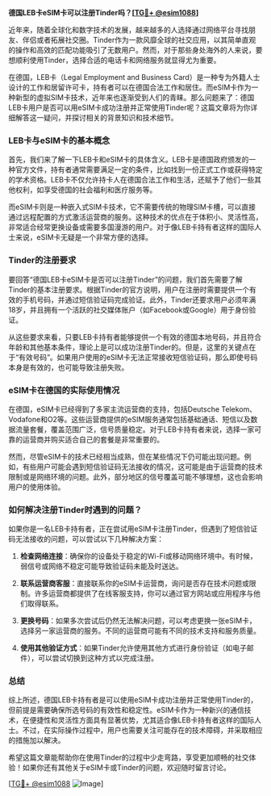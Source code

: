 **德国LEB卡eSIM卡可以注册Tinder吗？[[TG💪+ @esim1088](https://t.me/s/esim1088)]**

近年来，随着全球化和数字技术的发展，越来越多的人选择通过网络平台寻找朋友、伴侣或者拓展社交圈。Tinder作为一款风靡全球的社交应用，以其简单直观的操作和高效的匹配功能吸引了无数用户。然而，对于那些身处海外的人来说，要想顺利使用Tinder，选择合适的电话卡和网络服务就显得尤为重要。

在德国，LEB卡（Legal Employment and Business Card）是一种专为外籍人士设计的工作和居留许可卡，持有者可以在德国合法工作和居住。而eSIM卡作为一种新型的虚拟SIM卡技术，近年来也逐渐受到人们的青睐。那么问题来了：德国LEB卡用户是否可以用eSIM卡成功注册并正常使用Tinder呢？这篇文章将为你详细解答这一疑问，并探讨相关的背景知识和技术细节。

### LEB卡与eSIM卡的基本概念

首先，我们来了解一下LEB卡和eSIM卡的具体含义。LEB卡是德国政府颁发的一种官方文件，持有者通常需要满足一定的条件，比如找到一份正式工作或获得特定的学术资格。LEB卡不仅允许持卡人在德国合法工作和生活，还赋予了他们一些其他权利，如享受德国的社会福利和医疗服务等。

而eSIM卡则是一种嵌入式SIM卡技术，它不需要传统的物理SIM卡槽，可以直接通过远程配置的方式激活运营商的服务。这种技术的优点在于体积小、灵活性高，非常适合经常更换设备或需要多国漫游的用户。对于像LEB卡持有者这样的国际人士来说，eSIM卡无疑是一个非常方便的选择。

### Tinder的注册要求

要回答“德国LEB卡eSIM卡是否可以注册Tinder”的问题，我们首先需要了解Tinder的基本注册要求。根据Tinder的官方说明，用户在注册时需要提供一个有效的手机号码，并通过短信验证码完成验证。此外，Tinder还要求用户必须年满18岁，并且拥有一个活跃的社交媒体账户（如Facebook或Google）用于身份验证。

从这些要求来看，只要LEB卡持有者能够提供一个有效的德国本地号码，并且符合年龄和其他基本条件，理论上是可以成功注册Tinder的。但是，这里的关键点在于“有效号码”。如果用户使用的eSIM卡无法正常接收短信验证码，那么即使号码本身是有效的，也可能导致注册失败。

### eSIM卡在德国的实际使用情况

在德国，eSIM卡已经得到了多家主流运营商的支持，包括Deutsche Telekom、Vodafone和O2等。这些运营商提供的eSIM服务通常包括基础通话、短信以及数据流量套餐，覆盖范围广泛，信号质量稳定。对于LEB卡持有者来说，选择一家可靠的运营商并购买适合自己的套餐是非常重要的。

然而，尽管eSIM卡的技术已经相当成熟，但在某些情况下仍可能出现问题。例如，有些用户可能会遇到短信验证码无法接收的情况，这可能是由于运营商的技术限制或是网络环境的问题。此外，部分地区的信号覆盖可能不够理想，这也会影响用户的使用体验。

### 如何解决注册Tinder时遇到的问题？

如果你是一名LEB卡持有者，正在尝试用eSIM卡注册Tinder，但遇到了短信验证码无法接收的问题，可以尝试以下几种解决方案：

1. **检查网络连接**：确保你的设备处于稳定的Wi-Fi或移动网络环境中。有时候，弱信号或网络不稳定可能导致验证码未能及时送达。
   
2. **联系运营商客服**：直接联系你的eSIM卡运营商，询问是否存在技术问题或限制。许多运营商都提供了在线客服支持，你可以通过官方网站或应用程序与他们取得联系。

3. **更换号码**：如果多次尝试后仍然无法解决问题，可以考虑更换一张eSIM卡，选择另一家运营商的服务。不同的运营商可能有不同的技术支持和服务质量。

4. **使用其他验证方式**：如果Tinder允许使用其他方式进行身份验证（如电子邮件），可以尝试切换到这种方式以完成注册。

### 总结

综上所述，德国LEB卡持有者是可以使用eSIM卡成功注册并正常使用Tinder的，但前提是需要确保所选号码的有效性和稳定性。eSIM卡作为一种新兴的通信技术，在便捷性和灵活性方面具有显著优势，尤其适合像LEB卡持有者这样的国际人士。不过，在实际操作过程中，用户也需要关注可能存在的技术障碍，并采取相应的措施加以解决。

希望这篇文章能帮助你在使用Tinder的过程中少走弯路，享受更加顺畅的社交体验！如果你还有其他关于eSIM卡或Tinder的问题，欢迎随时留言讨论。

[[TG💪+ @esim1088](https://t.me/s/esim1088) ![Image](https://i.postimg.cc/4NQfJmqS/Snipaste-2025-05-13-00-14-12.png)]